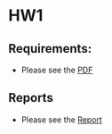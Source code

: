 # HW1

## Requirements:
- Please see the [PDF](./Programming%20Assignment%20IV.pdf)

## Reports
- Please see the [Report](https://hackmd.io/Gm-cahV2SUarc02_t8gtcQ)